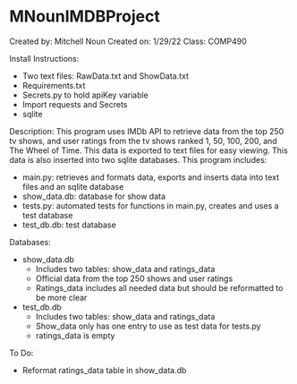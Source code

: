 # MNounIMDBProject
Created by: Mitchell Noun
Created on: 1/29/22
Class: COMP490

Install Instructions:
  - Two text files: RawData.txt and ShowData.txt
  - Requirements.txt
  - Secrets.py to hold apiKey variable
  - Import requests and Secrets
  - sqlite

Description:
  This program uses IMDb API to retrieve data from the top 250 tv shows, and user ratings from the tv shows ranked 1, 50, 100, 200, and The Wheel of Time. This data is exported to text files for easy viewing. This data is also inserted into two sqlite databases. This program includes:
   - main.py: retrieves and formats data, exports and inserts data into text files and an sqlite database
   - show_data.db: database for show data
   - tests.py: automated tests for functions in main.py, creates and uses a test database
   - test_db.db: test database
   
   Databases:
   - show_data.db
      - Includes two tables: show_data and ratings_data
      - Official data from the top 250 shows and user ratings
      - Ratings_data includes all needed data but should be reformatted to be more clear
   - test_db.db
      - Includes two tables: show_data and ratings_data
      - Show_data only has one entry to use as test data for tests.py
      - ratings_data is empty

To Do:
  - Reformat ratings_data table in show_data.db
